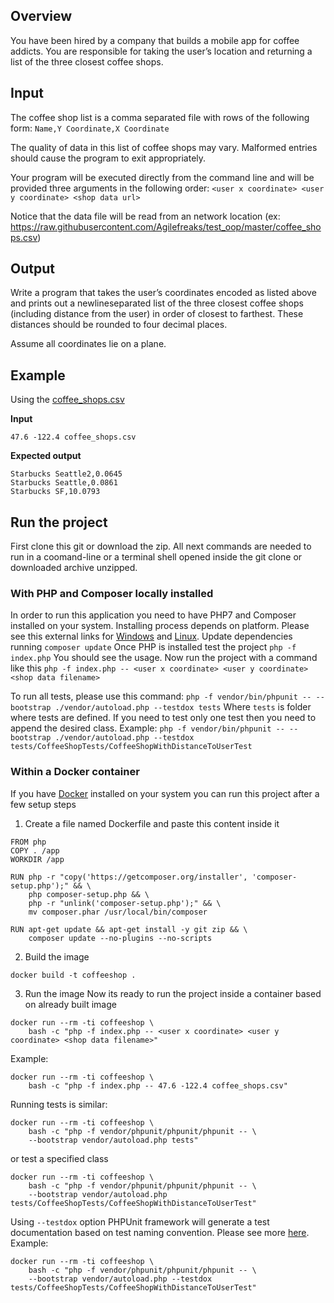 ## Overview

You have been hired by a company that builds a mobile app for coffee addicts.  You are 
responsible for taking the user’s location and returning a list of the three closest coffee shops.

## Input

The coffee shop list is a comma separated file with rows of the following form:
`Name,Y Coordinate,X Coordinate`

The quality of data in this list of coffee shops may vary.  Malformed entries should cause the 
program to exit appropriately. 

Your program will be executed directly from the command line and will be provided three 
arguments in the following order:
`<user x coordinate> <user y coordinate> <shop data url>`

Notice that the data file will be read from an network location (ex: https://raw.githubusercontent.com/Agilefreaks/test_oop/master/coffee_shops.csv)

## Output

Write a program that takes the user’s coordinates encoded as listed above and prints out a 
newline­separated list of the three closest coffee shops (including distance from the user) in 
order of closest to farthest.  These distances should be rounded to four decimal places. 

Assume all coordinates lie on a plane.

## Example

Using the [coffee_shops.csv](coffee_shops.csv)

__Input__

`47.6 -122.4 coffee_shops.csv`

__Expected output__

```
Starbucks Seattle2,0.0645
Starbucks Seattle,0.0861
Starbucks SF,10.0793
```

## Run the project

First clone this git or download the zip.
All next commands are needed to run in a coomand-line or a terminal shell
opened inside the git clone or downloaded archive unzipped.

### With PHP and Composer locally installed
In order to run this application you need to have PHP7 and Composer installed on your system.
Installing process depends on platform. Please see this external links for [Windows](https://www.jeffgeerling.com/blog/2018/installing-php-7-and-composer-on-windows-10) and [Linux](https://linuxconfig.org/how-to-install-php-composer-on-debian-linux).
Update dependencies running
```composer update```
Once PHP is installed test the project
```php -f index.php```
You should see the usage.
Now run the project with a command like this
```php -f index.php -- <user x coordinate> <user y coordinate> <shop data filename>```

To run all tests, please use this command:
```php -f vendor/bin/phpunit -- --bootstrap ./vendor/autoload.php --testdox tests```
Where `tests` is folder where tests are defined.
If you need to test only one test then you need to append the desired class.
Example:
```php -f vendor/bin/phpunit -- --bootstrap ./vendor/autoload.php --testdox tests/CoffeeShopTests/CoffeeShopWithDistanceToUserTest```


### Within a Docker container
If you have [Docker](https://docs.docker.com/docker-for-windows/release-notes/ "Docker Release Page") installed on your system
you can run this project after a few setup steps
1. Create a file named Dockerfile and paste this content inside it
```
FROM php
COPY . /app
WORKDIR /app

RUN php -r "copy('https://getcomposer.org/installer', 'composer-setup.php');" && \
    php composer-setup.php && \
    php -r "unlink('composer-setup.php');" && \
    mv composer.phar /usr/local/bin/composer

RUN apt-get update && apt-get install -y git zip && \
    composer update --no-plugins --no-scripts
```
2. Build the image
```
docker build -t coffeeshop .
```
3. Run the image
Now its ready to run the project inside a container based on already built image 
```
docker run --rm -ti coffeeshop \
    bash -c "php -f index.php -- <user x coordinate> <user y coordinate> <shop data filename>"
```
Example:
```
docker run --rm -ti coffeeshop \
    bash -c "php -f index.php -- 47.6 -122.4 coffee_shops.csv"
```

Running tests is similar:
```
docker run --rm -ti coffeeshop \
    bash -c "php -f vendor/phpunit/phpunit/phpunit -- \
    --bootstrap vendor/autoload.php tests" 
```
or test a specified class
```
docker run --rm -ti coffeeshop \
    bash -c "php -f vendor/phpunit/phpunit/phpunit -- \
    --bootstrap vendor/autoload.php tests/CoffeeShopTests/CoffeeShopWithDistanceToUserTest" 
```

Using `--testdox` option PHPUnit framework will generate a test documentation based on 
test naming convention. Please see more [here](https://phpunit.readthedocs.io/en/8.2/textui.html#testdox).
Example:
```
docker run --rm -ti coffeeshop \
    bash -c "php -f vendor/phpunit/phpunit/phpunit -- \
    --bootstrap vendor/autoload.php --testdox tests/CoffeeShopTests/CoffeeShopWithDistanceToUserTest" 
```
